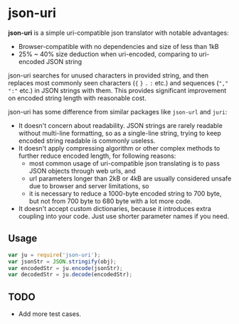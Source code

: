 # json-uri

**json-uri** is a simple uri-compatible json translator with notable advantages:

* Browser-compatible with no dependencies and size of less than 1kB
* 25% ~ 40% size deduction when uri-encoded, comparing to uri-encoded JSON string

json-uri searches for unused characters in provided string, and then replaces most commonly seen characters (`{` `}` `.` `:` etc.) and sequences (`","` `":"` etc.) in JSON strings with them. This provides significant improvement on encoded string length with reasonable cost.

json-uri has some difference from similar packages like `json-url` and `juri`:

* It doesn't concern about readability. JSON strings are rarely readable without multi-line formatting, so as a single-line string, trying to keep encoded string readable is commonly useless.
* It doesn't apply compressing algorithm or other complex methods to further reduce encoded length, for following reasons:
    + most common usage of uri-compatible json translating is to pass JSON objects through web urls, and
    + url parameters longer than 2kB or 4kB are usually considered unsafe due to browser and server limitations, so
    + it is necessary to reduce a 1000-byte encoded string to 700 byte, but not from 700 byte to 680 byte with a lot more code.
* It doesn't accept custom dictionaries, because it introduces extra coupling into your code. Just use shorter parameter names if you need.

## Usage

```javascript
var ju = require('json-uri');
var jsonStr = JSON.stringify(obj);
var encodedStr = ju.encode(jsonStr);
var decodedStr = ju.decode(encodedStr);
```

## TODO

* Add more test cases.